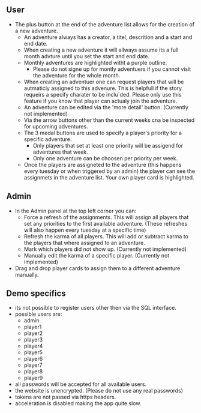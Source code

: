 ## User
- The plus button at the end of the adventure list allows for the creation of a new adventure.
    - An adventure always has a creator, a titel, descrition and a start and end date.
    - When creating a new adventure it will allways assume its a full month advture until you set the start and end date.
    - Monthly adventures are highlighted witht a purple outline. 
        - Please do not signe up for montly adventuers if you cannot visit the adventure for the whole month.
    - When creating an adventuer one can request players that will be autmaticly assigned to this advenure. This is helpfull if the story requeirs a specify charater to be inclu´ded. Please only use this feature if you know that player can actualy join the adventure.
    - An adventure can be edited via the 'more detail' button. (Currently not implemented)
    - Via the arrow buttons other than the current weeks cna be inspected for upcoming adventures. 
    - The 3 medal buttons are used to specify a player's priority for a specific adventure.
        - Only players that set at least one priority will be assigend for adventures that week.
        - Only one adventure can be choosen per priority per week.
    - Once the players are assigneted to the adventure (this happens every tuesday or when triggered by an admin) the player can see the assignmets in the adventure list. Your own player card is highlighted. 
## Admin
- In the Admin panel at the top left corner you can:
    - Force a refresh of the assignments. This will assign all players that set any priorities to the first available adventure. (These refreshes will also happen every tuesday at a specific time)
    - Refresh the karma of all players. This will add or subtract karma to the players that where assigned to an adventure.
    - Mark which players did not show up. (Currently not implemented)
    - Manually edit the karma of a specific player. (Currently not implemented)
- Drag and drop player cards to assign them to a different adventure manually. 
## Demo specifics
- its not possible to register users other then via the SQL interface.
- possible users are:
    - admin
    - player1
    - player2
    - player3
    - player4
    - player5
    - player6
    - player7
    - player8
    - player9
- all passwords will be accepted for all available users.
- the website is unencrypted. (Please do not use any real passwords)
- tokens are not passed via https headers.
- acceleration is disabled making the app quite slow. 
